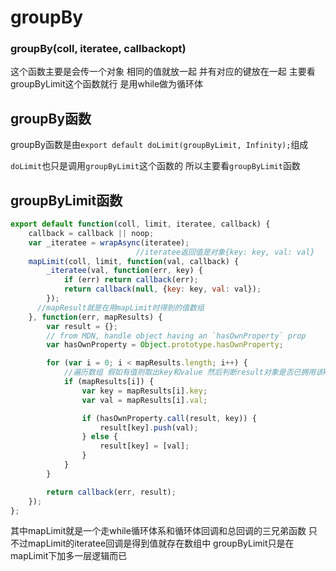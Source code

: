 # groupBy

### groupBy(coll, iteratee, callbackopt)

这个函数主要是会传一个对象 相同的值就放一起 并有对应的键放在一起 主要看groupByLimit这个函数就行 是用while做为循环体

 ## groupBy函数

groupBy函数是由`export default doLimit(groupByLimit, Infinity);`组成

`doLimit`也只是调用`groupByLimit`这个函数的 所以主要看`groupByLimit`函数

## groupByLimit函数

```javascript
export default function(coll, limit, iteratee, callback) {
    callback = callback || noop;
    var _iteratee = wrapAsync(iteratee);
  							//iteratee返回值是对象{key: key, val: val}
    mapLimit(coll, limit, function(val, callback) {
        _iteratee(val, function(err, key) {
            if (err) return callback(err);
            return callback(null, {key: key, val: val});
        });
      //mapResult就是在用mapLimit时得到的值数组
    }, function(err, mapResults) {
        var result = {};
        // from MDN, handle object having an `hasOwnProperty` prop	
        var hasOwnProperty = Object.prototype.hasOwnProperty;

        for (var i = 0; i < mapResults.length; i++) {
            //遍历数组 假如有值则取出key和value 然后判断result对象是否已拥用该key 有则推入该key下的数组 无则在该key下开个新数组
            if (mapResults[i]) {
                var key = mapResults[i].key;
                var val = mapResults[i].val;

                if (hasOwnProperty.call(result, key)) {
                    result[key].push(val);
                } else {
                    result[key] = [val];
                }
            }
        }

        return callback(err, result);
    });
};
```

其中mapLimit就是一个走while循环体系和循环体回调和总回调的三兄弟函数 只不过mapLimit的iteratee回调是得到值就存在数组中 groupByLimit只是在mapLimit下加多一层逻辑而已